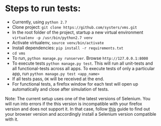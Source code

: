 # Steps to run tests:

- Currently, using `python 2.7`
- Clone project: `git clone https://github.com/systers/vms.git`
- In the root folder of the project, startup a new virtual environment `virtualenv -p /usr/bin/python2.7 venv`
- Activate virtualenv, `source venv/bin/activate`
- Install dependencies: `pip install -r requirements.txt`
- `cd vms`
- To run, `python manage.py runserver`. Browse  `http://127.0.0.1:8000`
- To execute tests `python manage.py test`. This will run all unit-tests and all functional-tests across all apps. To execute tests of only a particular app, run `python manage.py test <app_name>`
- If all tests pass, `OK` will be received at the end.
- For functional tests, a firefox window for each test will open up automatically and close after simulation of tests.

Note: The current setup uses one of the latest versions of Selenium. You will run into errors if the this version is incompatible with your firefox version and does not support it. In that case, follow [this](https://support.mozilla.org/en-US/kb/find-what-version-firefox-you-are-using) guide to find out your browser version and accordingly install a Selenium version compatible with it.
